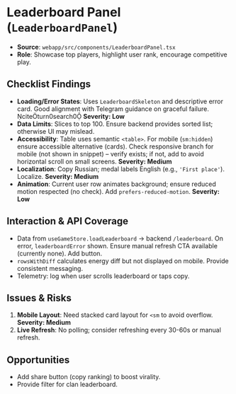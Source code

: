 # Leaderboard Panel (`LeaderboardPanel`)

- **Source**: `webapp/src/components/LeaderboardPanel.tsx`
- **Role**: Showcase top players, highlight user rank, encourage competitive play.

## Checklist Findings
- **Loading/Error States**: Uses `LeaderboardSkeleton` and descriptive error card. Good alignment with Telegram guidance on graceful failure. citeturn0search0 **Severity: Low**
- **Data Limits**: Slices to top 100. Ensure backend provides sorted list; otherwise UI may mislead.
- **Accessibility**: Table uses semantic `<table>`. For mobile (`sm:hidden`) ensure accessible alternative (cards). Check responsive branch for mobile (not shown in snippet) – verify exists; if not, add to avoid horizontal scroll on small screens. **Severity: Medium**
- **Localization**: Copy Russian; medal labels English (e.g., `'First place'`). Localize. **Severity: Medium**
- **Animation**: Current user row animates background; ensure reduced motion respected (no check). Add `prefers-reduced-motion`. **Severity: Low**

## Interaction & API Coverage
- Data from `useGameStore.loadLeaderboard` -> backend `/leaderboard`. On error, `leaderboardError` shown. Ensure manual refresh CTA available (currently none). Add button.
- `rowsWithDiff` calculates energy diff but not displayed on mobile. Provide consistent messaging.
- Telemetry: log when user scrolls leaderboard or taps copy.

## Issues & Risks
1. **Mobile Layout**: Need stacked card layout for `<sm` to avoid overflow. **Severity: Medium**
2. **Live Refresh**: No polling; consider refreshing every 30-60s or manual refresh.

## Opportunities
- Add share button (copy ranking) to boost virality.
- Provide filter for clan leaderboard.
